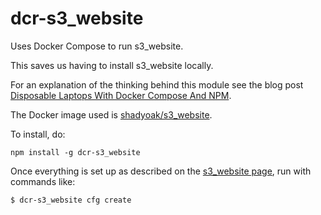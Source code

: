 dcr-s3_website
==============

Uses Docker Compose to run s3_website.

This saves us having to install s3_website locally.

For an explanation of the thinking behind this module see the blog post [Disposable Laptops With Docker Compose And NPM](http://bit.ly/2tBCYHB).

The Docker image used is [shadyoak/s3_website](https://hub.docker.com/r/shadyoak/s3_website/).

To install, do:

```shell
npm install -g dcr-s3_website
```

Once everything is set up as described on the [s3_website page](https://github.com/laurilehmijoki/s3_website), run with commands like:

```shell
$ dcr-s3_website cfg create
```
